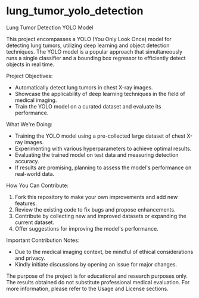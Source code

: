 # lung_tumor_yolo_detection
Lung Tumor Detection YOLO Model

This project encompasses a YOLO (You Only Look Once) model for detecting lung tumors, utilizing deep learning and object detection techniques. The YOLO model is a popular approach that simultaneously runs a single classifier and a bounding box regressor to efficiently detect objects in real time.

Project Objectives:
- Automatically detect lung tumors in chest X-ray images.
- Showcase the applicability of deep learning techniques in the field of medical imaging.
- Train the YOLO model on a curated dataset and evaluate its performance.

What We're Doing:
- Training the YOLO model using a pre-collected large dataset of chest X-ray images.
- Experimenting with various hyperparameters to achieve optimal results.
- Evaluating the trained model on test data and measuring detection accuracy.
- If results are promising, planning to assess the model's performance on real-world data.

How You Can Contribute:
1. Fork this repository to make your own improvements and add new features.
2. Review the existing code to fix bugs and propose enhancements.
3. Contribute by collecting new and improved datasets or expanding the current dataset.
4. Offer suggestions for improving the model's performance.

Important Contribution Notes:
- Due to the medical imaging context, be mindful of ethical considerations and privacy.
- Kindly initiate discussions by opening an issue for major changes.

The purpose of the project is for educational and research purposes only. The results obtained do not substitute professional medical evaluation. For more information, please refer to the Usage and License sections.
